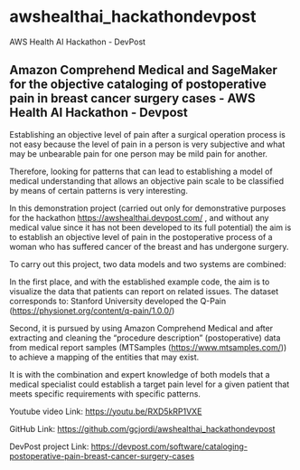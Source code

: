 # awshealthai_hackathondevpost
AWS Health AI Hackathon - DevPost

## Amazon Comprehend Medical and SageMaker for the objective cataloging of postoperative pain in breast cancer surgery cases - AWS Health AI Hackathon - Devpost

Establishing an objective level of pain after a surgical operation process is not easy because the level of pain in a person is very subjective and what may be unbearable pain for one person may be mild pain for another. 

Therefore, looking for patterns that can lead to establishing a model of medical understanding that allows an objective pain scale to be classified by means of certain patterns is very interesting. 

In this demonstration project (carried out only for demonstrative purposes for the hackathon https://awshealthai.devpost.com/ , and without any medical value since it has not been developed to its full potential) the aim is to establish an objective level of pain in the postoperative process of a woman who has suffered cancer of the breast and has undergone surgery. 

To carry out this project, two data models and two systems are combined: 

In the first place, and with the established example code, the aim is to visualize the data that patients can report on related issues. The dataset corresponds to: Stanford University developed the Q-Pain (https://physionet.org/content/q-pain/1.0.0/) 

Second, it is pursued by using Amazon Comprehend Medical and after extracting and cleaning the “procedure description” (postoperative) data from medical report samples (MTSamples (https://www.mtsamples.com/)) to achieve a mapping of the entities that may exist. 

It is with the combination and expert knowledge of both models that a medical specialist could establish a target pain level for a given patient that meets specific requirements with specific patterns. 

Youtube video Link: https://youtu.be/RXD5kRP1VXE  

GitHub Link: https://github.com/gcjordi/awshealthai_hackathondevpost  

DevPost project Link: https://devpost.com/software/cataloging-postoperative-pain-breast-cancer-surgery-cases  

